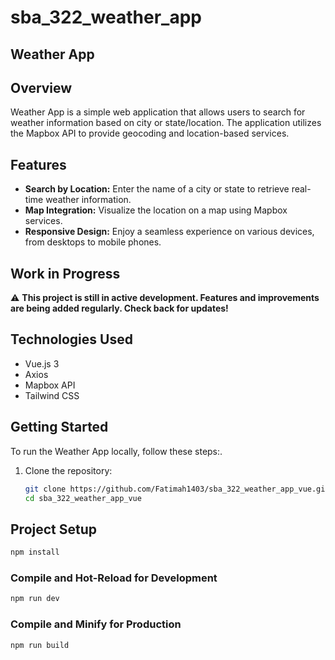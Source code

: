# sba_322_weather_app
## Weather App

## Overview

Weather App is a simple web application that allows users to search for weather information based on city or state/location. The application utilizes the Mapbox API to provide geocoding and location-based services.

## Features

- **Search by Location:** Enter the name of a city or state to retrieve real-time weather information.
- **Map Integration:** Visualize the location on a map using Mapbox services.
- **Responsive Design:** Enjoy a seamless experience on various devices, from desktops to mobile phones.

## Work in Progress

⚠️ **This project is still in active development. Features and improvements are being added regularly. Check back for updates!**


## Technologies Used

- Vue.js 3
- Axios
- Mapbox API
- Tailwind CSS

## Getting Started

To run the Weather App locally, follow these steps:.

1. Clone the repository:

   ```bash
   git clone https://github.com/Fatimah1403/sba_322_weather_app_vue.git
   cd sba_322_weather_app_vue

## Project Setup

```sh
npm install
```

### Compile and Hot-Reload for Development

```sh
npm run dev
```

### Compile and Minify for Production

```sh
npm run build
```
